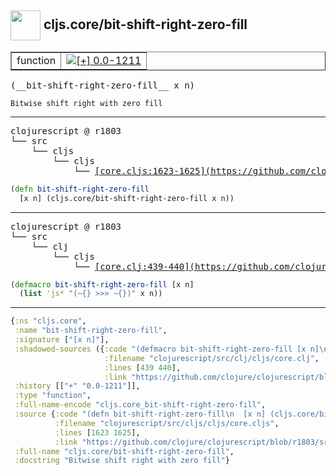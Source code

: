 ## <img width="48px" valign="middle" src="http://i.imgur.com/Hi20huC.png"> cljs.core/bit-shift-right-zero-fill

 <table border="1">
<tr>
<td>function</td>
<td><a href="https://github.com/cljsinfo/api-refs/tree/0.0-1211"><img valign="middle" alt="[+] 0.0-1211" src="https://img.shields.io/badge/+-0.0--1211-lightgrey.svg"></a> </td>
</tr>
</table>

 <samp>
(__bit-shift-right-zero-fill__ x n)<br>
</samp>

```
Bitwise shift right with zero fill
```

---

 <pre>
clojurescript @ r1803
└── src
    └── cljs
        └── cljs
            └── <ins>[core.cljs:1623-1625](https://github.com/clojure/clojurescript/blob/r1803/src/cljs/cljs/core.cljs#L1623-L1625)</ins>
</pre>

```clj
(defn bit-shift-right-zero-fill
  [x n] (cljs.core/bit-shift-right-zero-fill x n))
```


---

 <pre>
clojurescript @ r1803
└── src
    └── clj
        └── cljs
            └── <ins>[core.clj:439-440](https://github.com/clojure/clojurescript/blob/r1803/src/clj/cljs/core.clj#L439-L440)</ins>
</pre>

```clj
(defmacro bit-shift-right-zero-fill [x n]
  (list 'js* "(~{} >>> ~{})" x n))
```

---

```clj
{:ns "cljs.core",
 :name "bit-shift-right-zero-fill",
 :signature ["[x n]"],
 :shadowed-sources ({:code "(defmacro bit-shift-right-zero-fill [x n]\n  (list 'js* \"(~{} >>> ~{})\" x n))",
                     :filename "clojurescript/src/clj/cljs/core.clj",
                     :lines [439 440],
                     :link "https://github.com/clojure/clojurescript/blob/r1803/src/clj/cljs/core.clj#L439-L440"}),
 :history [["+" "0.0-1211"]],
 :type "function",
 :full-name-encode "cljs.core_bit-shift-right-zero-fill",
 :source {:code "(defn bit-shift-right-zero-fill\n  [x n] (cljs.core/bit-shift-right-zero-fill x n))",
          :filename "clojurescript/src/cljs/cljs/core.cljs",
          :lines [1623 1625],
          :link "https://github.com/clojure/clojurescript/blob/r1803/src/cljs/cljs/core.cljs#L1623-L1625"},
 :full-name "cljs.core/bit-shift-right-zero-fill",
 :docstring "Bitwise shift right with zero fill"}

```
